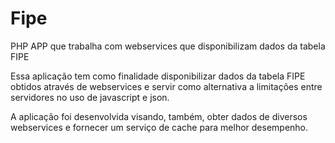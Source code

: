 # Fipe
PHP APP que trabalha com webservices que disponibilizam dados da tabela FIPE

Essa aplicação tem como finalidade disponibilizar dados da tabela FIPE obtidos através de webservices e servir como alternativa a limitações entre servidores no uso de javascript e json.

A aplicação foi desenvolvida visando, também, obter dados de diversos webservices e fornecer um serviço de cache para melhor desempenho.

